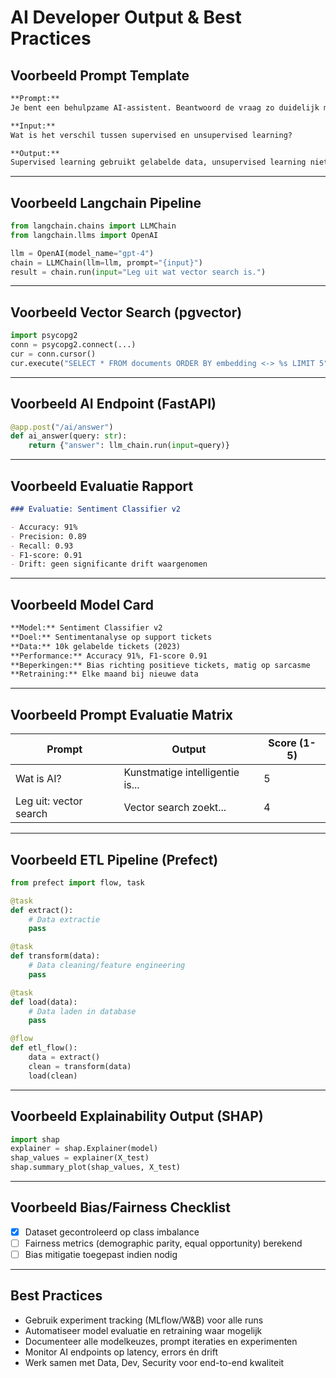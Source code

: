 # AI Developer Output & Best Practices

## Voorbeeld Prompt Template

```markdown
**Prompt:**  
Je bent een behulpzame AI-assistent. Beantwoord de vraag zo duidelijk mogelijk.

**Input:**  
Wat is het verschil tussen supervised en unsupervised learning?

**Output:**  
Supervised learning gebruikt gelabelde data, unsupervised learning niet.
```

---

## Voorbeeld Langchain Pipeline

```python
from langchain.chains import LLMChain
from langchain.llms import OpenAI

llm = OpenAI(model_name="gpt-4")
chain = LLMChain(llm=llm, prompt="{input}")
result = chain.run(input="Leg uit wat vector search is.")
```

---

## Voorbeeld Vector Search (pgvector)

```python
import psycopg2
conn = psycopg2.connect(...)
cur = conn.cursor()
cur.execute("SELECT * FROM documents ORDER BY embedding <-> %s LIMIT 5", (query_embedding,))
```

---

## Voorbeeld AI Endpoint (FastAPI)

```python
@app.post("/ai/answer")
def ai_answer(query: str):
    return {"answer": llm_chain.run(input=query)}
```

---

## Voorbeeld Evaluatie Rapport

```markdown
### Evaluatie: Sentiment Classifier v2

- Accuracy: 91%
- Precision: 0.89
- Recall: 0.93
- F1-score: 0.91
- Drift: geen significante drift waargenomen
```

---

## Voorbeeld Model Card

```markdown
**Model:** Sentiment Classifier v2  
**Doel:** Sentimentanalyse op support tickets  
**Data:** 10k gelabelde tickets (2023)  
**Performance:** Accuracy 91%, F1-score 0.91  
**Beperkingen:** Bias richting positieve tickets, matig op sarcasme  
**Retraining:** Elke maand bij nieuwe data
```

---

## Voorbeeld Prompt Evaluatie Matrix

| Prompt | Output | Score (1-5) |
|--------|--------|-------------|
| Wat is AI? | Kunstmatige intelligentie is... | 5 |
| Leg uit: vector search | Vector search zoekt... | 4 |

---

## Voorbeeld ETL Pipeline (Prefect)

```python
from prefect import flow, task

@task
def extract():
    # Data extractie
    pass

@task
def transform(data):
    # Data cleaning/feature engineering
    pass

@task
def load(data):
    # Data laden in database
    pass

@flow
def etl_flow():
    data = extract()
    clean = transform(data)
    load(clean)
```

---

## Voorbeeld Explainability Output (SHAP)

```python
import shap
explainer = shap.Explainer(model)
shap_values = explainer(X_test)
shap.summary_plot(shap_values, X_test)
```

---

## Voorbeeld Bias/Fairness Checklist

- [x] Dataset gecontroleerd op class imbalance
- [ ] Fairness metrics (demographic parity, equal opportunity) berekend
- [ ] Bias mitigatie toegepast indien nodig

---

## Best Practices
- Gebruik experiment tracking (MLflow/W&B) voor alle runs
- Automatiseer model evaluatie en retraining waar mogelijk
- Documenteer alle modelkeuzes, prompt iteraties en experimenten
- Monitor AI endpoints op latency, errors én drift
- Werk samen met Data, Dev, Security voor end-to-end kwaliteit
